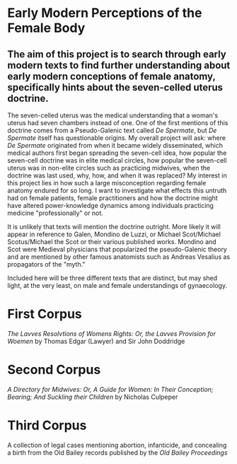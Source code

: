 # Early Modern Perceptions of the Female Body
<!DOCTYPE html>
<html>
<head>
 
  <meta charset="utf-8"/>
</head>
<body>
  <div class="container">
    <div class="nav">
      <h2>The aim of this project is to search through early modern texts to find further understanding about early modern conceptions of female anatomy, specifically hints about the seven-celled uterus doctrine.</h2>
      <p>The seven-celled uterus was the medical understanding that a woman's uterus had seven chambers instead of one. One of the first mentions of this doctrine comes from a Pseudo-Galenic text called <em>De Spermate</em>, but <em>De Spermate</em> itself has questionable origins. My overall project will ask: where <em>De Spermate</em> originated from when it became widely disseminated, which medical authors first began spreading the seven-cell idea, how popular the seven-cell doctrine was in elite medical circles, how popular the seven-cell uterus was in non-elite circles such as practicing midwives, when the doctrine was last used, why, how, and when it was replaced? My interest in this project lies in how such a large misconception regarding female anatomy endured for so long. I want to investigate what effects this untruth had on female patients, female practitioners and how the doctrine might have altered power-knowledge dynamics among individuals practicing medicine "professionally" or not. </p> 
      <p>It is unlikely that texts will mention the doctrine outright. More likely it will appear in reference to Galen, Mondino de Luzzi, or Michael Scot/Michael Scotus/Michael the Scot or their various published works. Mondino and Scot were Medieval physicians that popularized the pseudo-Galenic theory and are mentioned by other famous anatomists such as Andreas Vesalius as propagators of the "myth."</p>
      <p>Included here will be three different texts that are distinct, but may shed light, at the very least, on male and female understandings of gynaecology.</p>
    </div>
    <div class="main">
      <h1>First Corpus</h1>
      <p> <em>The Lavves Resolvtions of Womens Rights: Or, the Lavves Provision for Woemen</em> by Thomas Edgar (Lawyer) and Sir John Doddridge </p>
      <h1>Second Corpus</h1>
      <p> <em>A Directory for Midwives: Or, A Guide for Women: In Their Conception; Bearing; And Suckling their Children</em> by Nicholas Culpeper </p> 
      <h1>Third Corpus</h1>
      <p>A collection of legal cases mentioning abortion, infanticide, and concealing a birth from the Old Bailey records published by the <em> Old Bailey Proceedings</em></p>
    </div>
  </div>
</body>
</html>
  
